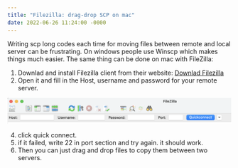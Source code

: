 ```yaml
---
title: "Filezilla: drag-drop SCP on mac"
date: 2022-06-26 11:24:00 -0000
---
```


Writing scp long codes each time for moving files between remote and local server can be frustrating. On windows people use Winscp which makes things much easier. The same thing can be done on mac with FileZilla:

1. Downlad and install Filezilla client from their website:
[Downlad Filezilla](https://filezilla-project.org/)
2. Open it and fill in the Host, username and password for your remote server. 

![](../images/filezilla-1.png)

4. click quick connect. 
5. if it failed, write 22 in port section and try again. it should work.
6. Then you can just drag and drop files to copy them between two servers.

